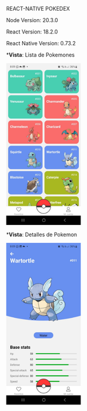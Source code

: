 REACT-NATIVE POKEDEX

Node Version: 20.3.0

React Version: 18.2.0

React Native Version: 0.73.2

***Vista**: Lista de Pokemones

<img src="/assets/app-views/pokedex-list.jpg" alt="Logo de OpenAI" style="width:200px;">

***Vista**: Detalles de Pokemon

<img src="/assets/app-views/pokemon-view.jpg" alt="Logo de OpenAI" style="width:200px;">


